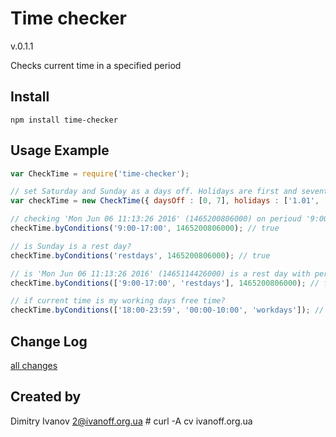 # Time checker

v.0.1.1

Checks current time in a specified period


## Install

`npm install time-checker`


## Usage Example

```javascript
var CheckTime = require('time-checker');

// set Saturday and Sunday as a days off. Holidays are first and seventh of January
var checkTime = new CheckTime({ daysOff : [0, 7], holidays : ['1.01', '7.01'] });

// checking 'Mon Jun 06 11:13:26 2016' (1465200806000) on perioud '9:00-17:00'
checkTime.byConditions('9:00-17:00', 1465200806000); // true

// is Sunday is a rest day?
checkTime.byConditions('restdays', 1465200806000); // true

// is 'Mon Jun 06 11:13:26 2016' (1465114426000) is a rest day with perioud '9:00-17:00'?
checkTime.byConditions(['9:00-17:00', 'restdays'], 1465200806000); // false

// if current time is my working days free time?
checkTime.byConditions(['18:00-23:59', '00:00-10:00', 'workdays']); // it depends on current time
```


## Change Log

[all changes](CHANGELOG.md)


## Created by

Dimitry Ivanov <2@ivanoff.org.ua> # curl -A cv ivanoff.org.ua
